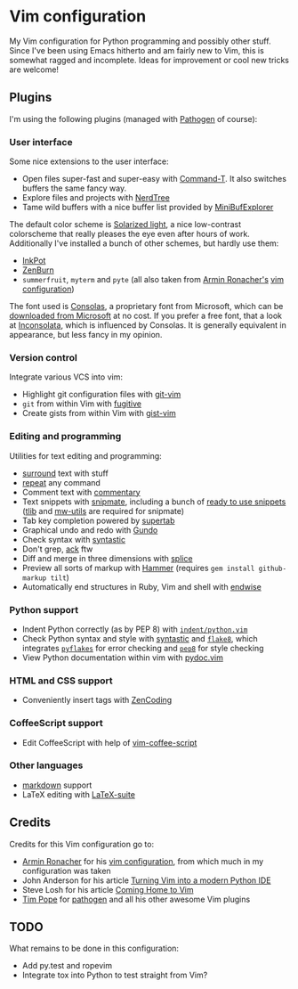 # Vim configuration

My Vim configuration for Python programming and possibly other stuff.  Since
I've been using Emacs hitherto and am fairly new to Vim, this is somewhat
ragged and incomplete.  Ideas for improvement or cool new tricks are welcome!

Plugins
-------

I'm using the following plugins (managed with [Pathogen][] of course):

### User interface

Some nice extensions to the user interface:

- Open files super-fast and super-easy with [Command-T][].  It also switches
  buffers the same fancy way.
- Explore files and projects with [NerdTree][]
- Tame wild buffers with a nice buffer list provided by [MiniBufExplorer][]

The default color scheme is [Solarized light][solarized], a nice low-contrast
colorscheme that really pleases the eye even after hours of work. Additionally
I've installed a bunch of other schemes, but hardly use them:

- [InkPot][]
- [ZenBurn][]
- `summerfruit`, `myterm` and `pyte` (all also taken from [Armin
  Ronacher's][ar] [vim configuration][arvim])

The font used is [Consolas][], a proprietary font from Microsoft, which can be
[downloaded from Microsoft][consolasdownload] at no cost. If you prefer a free
font, that a look at [Inconsolata][], which is influenced by Consolas. It is
generally equivalent in appearance, but less fancy in my opinion.

### Version control

Integrate various VCS into vim:

- Highlight git configuration files with [git-vim][]
- `git` from within Vim with [fugitive][]
- Create gists from within Vim with [gist-vim][]

### Editing and programming

Utilities for text editing and programming:

- [surround][] text with stuff
- [repeat][] any command
- Comment text with [commentary][]
- Text snippets with [snipmate][], including a bunch of [ready to use
  snippets][snippets] ([tlib][] and [mw-utils][] are required for snipmate)
- Tab key completion powered by [supertab][]
- Graphical undo and redo with [Gundo][]
- Check syntax with [syntastic][]
- Don't grep, [ack][] ftw
- Diff and merge in three dimensions with [splice][]
- Preview all sorts of markup with [Hammer][] (requires `gem install
  github-markup tilt`)
- Automatically end structures in Ruby, Vim and shell with [endwise][]

### Python support

- Indent Python correctly (as by PEP 8) with
  [`indent/python.vim`][python-indent]
- Check Python syntax and style with [syntastic][] and [`flake8`][flake8], which
  integrates [`pyflakes`][pyflakes] for error checking and [`pep8`][pep8] for
  style checking
- View Python documentation within vim with [pydoc.vim][pydoc]

### HTML and CSS support

- Conveniently insert tags with [ZenCoding][]

### CoffeeScript support

- Edit CoffeeScript with help of [vim-coffee-script][]

### Other languages

- [markdown][] support
- LaTeX editing with [LaTeX-suite][latex]

Credits
-------

Credits for this Vim configuration go to:

- [Armin Ronacher][ar] for his [vim configuration][arvim], from which much in my
  configuration was taken
- John Anderson for his article [Turning Vim into a modern Python IDE][vim-ide]
- Steve Losh for his article [Coming Home to Vim][coming-home]
- [Tim Pope][tpope] for [pathogen][pathogen] and all his other awesome Vim plugins

TODO
----

What remains to be done in this configuration:

- Add py.test and ropevim
- Integrate tox into Python to test straight from Vim?


[pathogen]: https://github.com/tpope/vim-pathogen
[command-t]:https://github.com/wincent/Command-T
[nerdtree]: https://github.com/scrooloose/nerdtree
[MiniBufExplorer]: https://github.com/fholgado/minibufexpl.vim
[ar]: https://github.com/mitsuhiko
[arvim]: https://github.com/mitsuhiko/dotfiles/tree/master/vim
[solarized]: https://github.com/altercation/vim-colors-solarized
[inkpot]: https://github.com/ciaranm/inkpot
[zenburn]: https://github.com/jnurmine/Zenburn
[consolas]: http://en.wikipedia.org/wiki/Consolas
[consolasdownload]: http://www.microsoft.com/download/en/details.aspx?displaylang=en&id=17879
[inconsolata]: http://en.wikipedia.org/wiki/Inconsolata
[git-vim]: https://github.com/tpope/vim-git
[fugitive]: https://github.com/tpope/vim-fugitive
[gist-vim]: https://github.com/mattn/gist-vim
[surround]: https://github.com/tpope/vim-surround
[repeat]: https://github.com/tpope/vim-repeat
[commentary]: https://github.com/tpope/vim-commentary
[snipmate]: https://github.com/garbas/vim-snipmate
[snippets]: https://github.com/honza/snipmate-snippets
[tlib]: https://github.com/tomtom/tlib_vim
[mw-utils]: https://github.com/MarcWeber/vim-addon-mw-utils
[supertab]: https://github.com/ervandew/supertab
[gundo]: https://github.com/sjl/gundo.vim
[syntastic]: https://github.com/scrooloose/syntastic
[ack]: https://github.com/mileszs/ack.vim
[splice]: https://github.com/sjl/splice.vim
[hammer]: https://github.com/matthias-guenther/hammer.vim
[endwise]: https://github.com/tpope/vim-endwise
[python-indent]: http://www.vim.org/scripts/script.php?script_id=974
[python-syntax]: http://www.vim.org/scripts/script.php?script_id=790
[flake8]: http://pypi.python.org/pypi/flake8
[pyflakes]: http://pypi.python.org/pypi/pyflakes
[pep8]: http://pypi.python.org/pypi/pep8
[pydoc]: https://github.com/fs111/pydoc.vim
[zencoding]: http://mattn.github.com/zencoding-vim/
[vim-coffee-script]: https://github.com/kchmck/vim-coffee-script
[markdown]: https://github.com/tpope/vim-markdown
[latex]: http://vim-latex.sourceforge.net/
[vim-ide]: http://sontek.net/turning-vim-into-a-modern-python-ide
[coming-home]: http://stevelosh.com/blog/2010/09/coming-home-to-vim/
[tpope]: https://github.com/tpope
